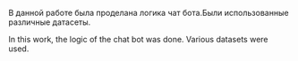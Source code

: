 В данной работе была проделана логика чат бота.Были использованные различные датасеты.

In this work, the logic of the chat bot was done. Various datasets were used.
